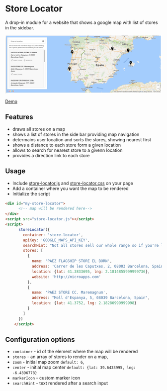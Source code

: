 # Store Locator

A drop-in module for a website that shows a google map with list of stores in the sidebar. 

![Screenshot](/screenshot.png?raw=true)

[Demo](https://monei.github.io/store-locator/)

## Features
- draws all stores on a map
- shows a list of stores in the side bar providing map navigation
- determains user location and sorts the stores, showing nearest first
- shows a distance to each store form a given location
- allows to search for nearest store to a givenn location
- provides a direction link to each store

## Usage

- Include [store-locator.js](/dist/store-locator.js?raw=true) and [store-locator.css](/dist/store-locator.css?raw=true) on your page
- Add a container where you want the map to be rendered
- Initialize the script


```html
<div id="my-store-locator">
      <!-- map will be rendered here-->
</div>
<script src="store-locator.js"></script>
<script>
      storeLocator({
        container: 'store-locator',
        apiKey: 'GOOGLE_MAPS_API_KEY',
        searchHint: "Not all stores sell our whole range so if you're looking for a specific product we recommend you call ahead.",
        stores: [
          {
            name: 'PAEZ FLAGSHIP STORE EL BORN',
            address: 'Carrer de les Caputxes, 2, 08003 Barcelona, Spain',
            location: {lat: 41.3833695, lng: 2.1814855999999736},
            website: 'http://microapps.com'
          },
          {
            name: 'PAEZ STORE CC. Maremagnum',
            address: "Moll d'Espanya, 5, 08039 Barcelona, Spain",
            location: {lat: 41.3752, lng: 2.18286999999998}
          }
        ]
      })
    </script>
```

## Configuration options

- `container` - id of the element where the map will be rendered
- `stores` - an array of stores to render on a map,
- `zoom` - initial map zoom `default: 6`,
- `center` - initial map center `default: {lat: 39.6433995, lng: -6.4396778}`
- `markerIcon` - custom marker icon
- `searchHint` - text rendered after a search input

